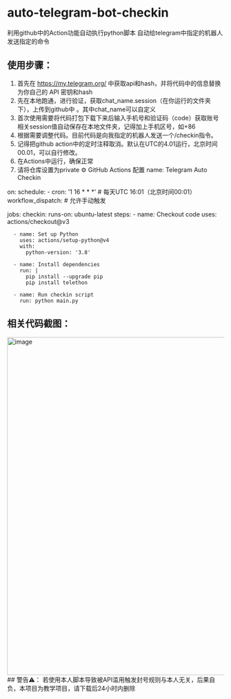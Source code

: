 # auto-telegram-bot-checkin
利用github中的Action功能自动执行python脚本
自动给telegram中指定的机器人发送指定的命令

## 使用步骤：
1. 首先在 https://my.telegram.org/ 中获取api和hash，并将代码中的信息替换为你自己的 API 密钥和hash
2. 先在本地跑通，进行验证，获取chat_name.session（在你运行的文件夹下），上传到github中 。其中chat_name可以自定义
3. 首次使用需要将代码打包下载下来后输入手机号和验证码（code）获取账号相关session值自动保存在本地文件夹，记得加上手机区号，如+86
4. 根据需要调整代码。目前代码是向我指定的机器人发送一个/checkin指令。
5. 记得把github action中的定时注释取消。默认在UTC的4.01运行，北京时间00.01，可以自行修改。
6. 在Actions中运行，确保正常
7. 请将仓库设置为private
⚙️ GitHub Actions 配置
name: Telegram Auto Checkin

on:
  schedule:
    - cron: '1 16 * * *'  # 每天UTC 16:01（北京时间00:01）
  workflow_dispatch:      # 允许手动触发

jobs:
  checkin:
    runs-on: ubuntu-latest
    steps:
      - name: Checkout code
        uses: actions/checkout@v3

      - name: Set up Python
        uses: actions/setup-python@v4
        with:
          python-version: '3.8'

      - name: Install dependencies
        run: |
          pip install --upgrade pip
          pip install telethon

      - name: Run checkin script
        run: python main.py
## 相关代码截图：
<img width="782" alt="image" src="https://github.com/user-attachments/assets/28ed0076-489a-475a-b5ce-ef9584abbb03" />
## 警告⚠️：
若使用本人脚本导致被API滥用触发封号规则与本人无关，后果自负，本项目为教学项目，请下载后24小时内删除
